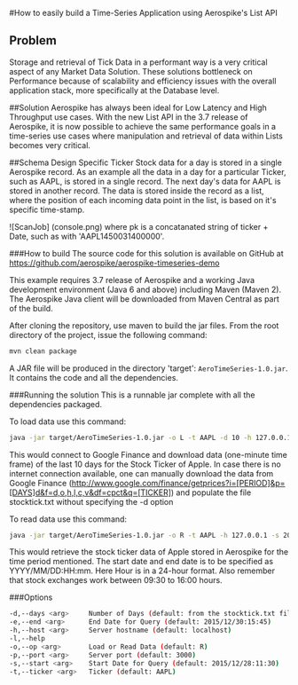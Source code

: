 #How to easily build a Time-Series Application using Aerospike's List API

## Problem
Storage and retrieval of Tick Data in a performant way is a very critical aspect of any Market Data Solution. These solutions bottleneck on Performance because of scalability and efficiency issues with the overall application stack, more specifically at the Database level. 

##Solution
Aerospike has always been ideal for Low Latency and High Throughput use cases. With the new List API in the 3.7 release of Aerospike, it is now possible to achieve the same performance goals in a time-series use cases where manipulation and retrieval of data within Lists becomes very critical.

##Schema Design
Specific Ticker Stock data for a day is stored in a single Aerospike record. As an example all the data in a day for a particular Ticker, such as AAPL, is stored in a single record. The next day's data for AAPL is stored in another record. The data is stored inside the record as a list, where the position of each incoming data point in the list, is based on it's specific time-stamp. 

![ScanJob] (console.png)
where pk is a concatanated string of ticker + Date, such as with 'AAPL1450031400000'. 

###How to build
The source code for this solution is available on GitHub at https://github.com/aerospike/aerospike-timeseries-demo 

This example requires 3.7 release of Aerospike and a working Java development environment (Java 6 and above) including Maven (Maven 2). The Aerospike Java client will be downloaded from Maven Central as part of the build.

After cloning the repository, use maven to build the jar files. From the root directory of the project, issue the following command:
```bash
mvn clean package
```
A JAR file will be produced in the directory 'target': `AeroTimeSeries-1.0.jar`. It contains the code and all the dependencies.

###Running the solution
This is a runnable jar complete with all the dependencies packaged.

To load data use this command:
```bash
java -jar target/AeroTimeSeries-1.0.jar -o L -t AAPL -d 10 -h 127.0.0.1
```
This would connect to Google Finance and download data (one-minute time frame) of the last 10 days for the Stock Ticker of Apple. In case there is no internet connection available, one can manually download the data from Google Finance (http://www.google.com/finance/getprices?i=[PERIOD]&p=[DAYS]d&f=d,o,h,l,c,v&df=cpct&q=[TICKER]) and populate the file stocktick.txt without specifying the -d option

To read data use this command:
```bash
java -jar target/AeroTimeSeries-1.0.jar -o R -t AAPL -h 127.0.0.1 -s 2015/12/28:11:30 -e 2015/12/30:15:45
```
This would retrieve the stock ticker data of Apple stored in Aerospike for the time period mentioned. The start date and end date is to be specified as YYYY/MM/DD:HH:mm. Here Hour is in a 24-hour format. Also remember that stock exchanges work between 09:30 to 16:00 hours.

###Options
```bash
-d,--days <arg>     Number of Days (default: from the stocktick.txt file)
-e,--end <arg>      End Date for Query (default: 2015/12/30:15:45)
-h,--host <arg>     Server hostname (default: localhost)
-l,--help             
-o,--op <arg>       Load or Read Data (default: R)
-p,--port <arg>     Server port (default: 3000)
-s,--start <arg>    Start Date for Query (default: 2015/12/28:11:30)
-t,--ticker <arg>   Ticker (default: AAPL)
```
